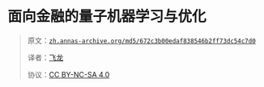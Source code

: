 # 面向金融的量子机器学习与优化

> 原文：[`zh.annas-archive.org/md5/672c3b00edaf838546b2ff73dc54c7d0`](https://zh.annas-archive.org/md5/672c3b00edaf838546b2ff73dc54c7d0)
> 
> 译者：[飞龙](https://github.com/wizardforcel)
> 
> 协议：[CC BY-NC-SA 4.0](http://creativecommons.org/licenses/by-nc-sa/4.0/)